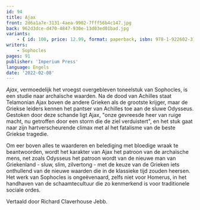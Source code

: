 ```yaml
---
id: 94
title: Ajax
front: 2d6a1a7e-3131-4aea-9902-7fff56b4c147.jpg
back: 962d3dce-d470-4847-930e-13d03ed01bad.jpg
variants:
    - { id: 100, price: 12.99, format: paperback, isbn: 978-1-922602-31-2 }
writers:
    - Sophocles
pages: 91
publisher: 'Imperium Press'
language: Engels
date: '2022-02-08'
---
```


*Ajax*, vermoedelijk het vroegst overgebleven toneelstuk van Sophocles, is een studie naar archaïsche waarden. Na de dood van Achilles staat Telamonian Ajax boven de andere Grieken als de grootste krijger, maar de Griekse leiders kennen het pantser van Achilles toe aan de sluwe Odysseus. Gestoken door deze schande ligt Ajax, "onze gevreesde heer van ruige macht, nu getroffen door een storm die de ziel verduistert", en het stuk gaat naar zijn hartverscheurende climax met al het fatalisme van de beste Griekse tragedie.

Om eer boven alles te waarderen en belediging met bloedige wraak te beantwoorden, wordt het karakter van Ajax het patroon van de archaïsche mens, net zoals Odysseus het patroon wordt van de nieuwe man van Griekenland - sluw, slim, zilvertong - met de keuze van de Grieken iets onthullend van de nieuwe waarden die in de klassieke tijd zouden heersen. Het werk van Sophocles is ongeëvenaard, zelfs niet voor Homerus, in het handhaven van de schaamtecultuur die zo kenmerkend is voor traditionele sociale ordes.

Vertaald door Richard Claverhouse Jebb.

